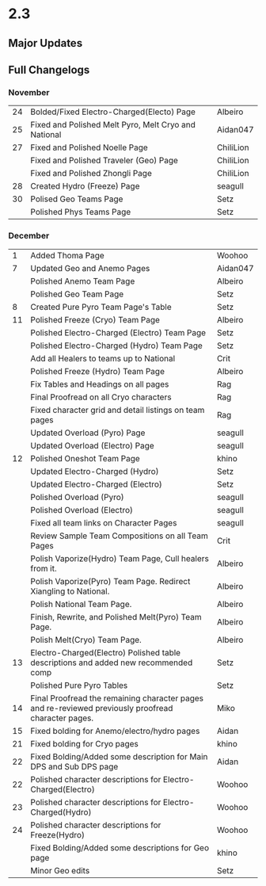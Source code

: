 # 2.3

## Major Updates

## Full Changelogs

### November

|    |                                                      |           |
| -- | ---------------------------------------------------- | --------- |
| 24 | Bolded/Fixed Electro-Charged(Electo) Page            | Albeiro   |
| 25 | Fixed and Polished Melt Pyro, Melt Cryo and National | Aidan047  |
| 27 | Fixed and Polished Noelle Page                       | ChiliLion |
|    | Fixed and Polished Traveler (Geo) Page               | ChiliLion |
|    | Fixed and Polished Zhongli Page                      | ChiliLion |
| 28 | Created Hydro (Freeze) Page                          | seagull   |
| 30 | Polised Geo Teams Page                               | Setz      |
|    | Polished Phys Teams Page                             | Setz      |

### **December**

|    |                                                                                                     |          |
| -- | --------------------------------------------------------------------------------------------------- | -------- |
| 1  | Added Thoma Page                                                                                    | Woohoo   |
| 7  | Updated Geo and Anemo Pages                                                                         | Aidan047 |
|    | Polished Anemo Team Page                                                                            | Albeiro  |
|    | Polished Geo Team Page                                                                              | Setz     |
| 8  | Created Pure Pyro Team Page's Table                                                                 | Setz     |
| 11 | Polished Freeze (Cryo) Team Page                                                                    | Albeiro  |
|    | Polished Electro-Charged (Electro) Team Page                                                        | Setz     |
|    | Polished Electro-Charged (Hydro) Team Page                                                          | Setz     |
|    | Add all Healers to teams up to National                                                             | Crit     |
|    | Polished Freeze (Hydro) Team Page                                                                   | Albeiro  |
|    | Fix Tables and Headings on all pages                                                                | Rag      |
|    | Final Proofread on all Cryo characters                                                              | Rag      |
|    | Fixed character grid and detail listings on team pages                                              | Rag      |
|    | Updated Overload (Pyro) Page                                                                        | seagull  |
|    | Updated Overload (Electro) Page                                                                     | seagull  |
| 12 | Polished Oneshot Team Page                                                                          | khino    |
|    | Updated Electro-Charged (Hydro)                                                                     | Setz     |
|    | Updated Electro-Charged (Electro)                                                                   | Setz     |
|    | Polished Overload (Pyro)                                                                            | seagull  |
|    | Polished Overload (Electro)                                                                         | seagull  |
|    | Fixed all team links on Character Pages                                                             | seagull  |
|    | Review Sample Team Compositions on all Team Pages                                                   | Crit     |
|    | Polish Vaporize(Hydro) Team Page, Cull healers from it.                                             | Albeiro  |
|    | Polish Vaporize(Pyro) Team Page. Redirect Xiangling to National.                                    | Albeiro  |
|    | Polish National Team Page.                                                                          | Albeiro  |
|    | Finish, Rewrite, and Polished Melt(Pyro) Team Page.                                                 | Albeiro  |
|    | Polish Melt(Cryo) Team Page.                                                                        | Albeiro  |
| 13 | Electro-Charged(Electro) Polished table descriptions and added new recommended comp                 | Setz     |
|    | Polished Pure Pyro Tables                                                                           | Setz     |
| 14 | Final Proofread the remaining character pages and re-reviewed previously proofread character pages. | Miko     |
| 15 | Fixed bolding for Anemo/electro/hydro pages                                                         | Aidan    |
| 21 | Fixed bolding for Cryo pages                                                                        | khino    |
| 22 | Fixed Bolding/Added some description for Main DPS and Sub DPS page                                  | Aidan    |
| 22 | Polished character descriptions for Electro-Charged(Electro)                                        | Woohoo   |
| 23 | Polished character descriptions for Electro-Charged(Hydro)                                          | Woohoo   |
| 24 | Polished character descriptions for Freeze(Hydro)                                                   | Woohoo   |
|    | Fixed Bolding/Added some descriptions for Geo page                                                  | khino    |
|    | Minor Geo edits                                                                                     | Setz     |

